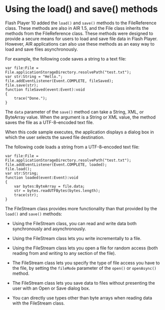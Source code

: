 # Using the load() and save() methods

<div>

Flash Player 10 added the `load()` and `save()` methods to the FileReference
class. These methods are also in AIR 1.5, and the File class inherits the
methods from the FileReference class. These methods were designed to provide a
secure means for users to load and save file data in Flash Player. However, AIR
applications can also use these methods as an easy way to load and save files
asynchronously.

For example, the following code saves a string to a text file:

<div>

    var file:File = File.applicationStorageDirectory.resolvePath("test.txt");
    var str:String = "Hello.";
    file.addEventListener(Event.COMPLETE, fileSaved);
    file.save(str);
    function fileSaved(event:Event):void
    {
    	trace("Done.");
    }

</div>

The `data` parameter of the `save()` method can take a String, XML, or ByteArray
value. When the argument is a String or XML value, the method saves the file as
a UTF-8–encoded text file.

When this code sample executes, the application displays a dialog box in which
the user selects the saved file destination.

The following code loads a string from a UTF-8–encoded text file:

<div>

    var file:File = File.applicationStorageDirectory.resolvePath("test.txt");
    file.addEventListener(Event.COMPLETE, loaded);
    file.load();
    var str:String;
    function loaded(event:Event):void
    {
    	var bytes:ByteArray = file.data;
    	str = bytes.readUTFBytes(bytes.length);
    	trace(str);
    }

</div>

The FileStream class provides more functionality than that provided by the
`load()` and `save()` methods:

<div>

- Using the FileStream class, you can read and write data both synchronously and
  asynchronously.

- Using the FileStream class lets you write incrementally to a file.

- Using the FileStream class lets you open a file for random access (both
  reading from and writing to any section of the file).

- The FileStream class lets you specify the type of file access you have to the
  file, by setting the `fileMode` parameter of the `open()` or `openAsync()`
  method.

- The FileStream class lets you save data to files without presenting the user
  with an Open or Save dialog box.

- You can directly use types other than byte arrays when reading data with the
  FileStream class.

</div>

</div>

<div>

<div>

</div>

</div>
